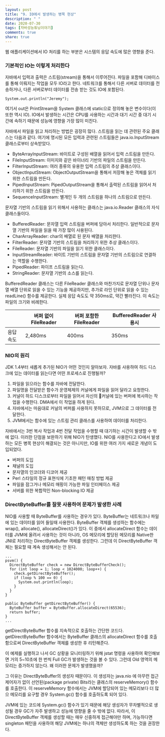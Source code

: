 ```yaml
---
layout: post
title: "9. IO에서 발생하는 병목 현상"
description: " "
date: 2020-07-30
tags: [자바성능튜닝이야기]
comments: true
share: true
---
```



웹 애플리케이션에서 IO 처리를 하는 부분은 시스템의 응답 속도에 많은 영향을 준다.

### 기본적인 IO는 이렇게 처리한다

자바에서 입력과 출력은 스트림(stream)을 통해서 이루어진다. 파일을 포함해 디바이스를 통해 이뤄지는 작업을 모두 IO라고 한다. 네트워크를 통해서 다른 서버로 데이터를 전송하거나, 다른 서버로부터 데이터를 전송 받는 것도 IO에 포함된다.

```
System.out.println("Jeremy");

```

여기서 out은 PrintStream을 System 클래스에 static으로 정의해 놓은 변수이다(이 또한 역시 IO). IO에서 발생하는 시간은 CPU를 사용하는 시간과 대기 시간 중 대기 시간에 속하기 때문에 성능에 영향을 가장 많이 미친다.

자바에서 파일을 읽고 처리하는 방법은 굉장히 많다. 스트림을 읽는 데 관련된 주요 클래스는 다음과 같다. 여기에 명시된 모든 입력과 관련된 스트림들은 java.io.InputStream 클래스로부터 상속받았다.

-   ByteArrayInputStream: 바이트로 구성된 배열을 읽어서 입력 스트림을 만든다.
-   FileInputStream: 이미지와 같은 바이너리 기반의 파일의 스트림을 만든다.
-   FilterInputStream: 여러 종류의 유용한 입력 스트림의 추상 클래스이다.
-   ObjectInputStream: ObjectOutputStream을 통해서 저장해 놓은 객체를 읽기 위한 스트림을 만든다.
-   PipedInputStream: PipedOutputStream을 통해서 출력된 스트림을 읽어서 처리하기 위한 스트림을 만든다.
-   SequenceInputStream: 별개인 두 개의 스트림을 하나의 스트림으로 만든다.

문자열 기반의 스트림을 읽기 위해서 사용하는 클래스는 java.io.Reader 클래스의 자식 클래스들이다.

-   BufferedReader: 문자열 입력 스트림을 버퍼에 담아서 처리한다. 일반적으로 문자열 기반의 파일을 읽을 때 가장 많이 사용된다.
-   CharArrayReader: char의 배열로 된 문자 배열을 처리한다.
-   FilterReader: 문자열 기반의 스트림을 처리하기 위한 추상 클래스이다.
-   FileReader: 문자열 기반의 파일을 읽기 위한 클래스이다.
-   InputStreamReader: 바이트 기반의 스트림을 문자열 기반의 스트림으로 연결하는 역할을 수행한다.
-   PipedReader: 파이프 스트림을 읽는다.
-   StringReader: 문자열 기반의 소스를 읽는다.

BufferedReader 클래스는 다른 FileReader 클래스와 마찬가지로 문자열 단위나 문자열 배열 단위로 읽을 수 있는 기능을 제공하지만, 추가로 라인 단위로 읽을 수 있는 readLine() 함수를 제공한다. 실제 응답 속도도 약 350ms로, 약간 빨라진다. 이 속도는 파일의 크기와 비례한다.

| | 버퍼 없이 FileReader | 버퍼 포함한 FileReader | BufferedReader 사용시 |
|--|--|--|--|
| 응답 속도 | 2,480ms | 400ms | 350ms |


### NIO의 원리

JDK 1.4부터 새롭게 추가된 NIO가 어떤 것인지 알아보자. 자바를 사용하여 하드 디스크에 있는 데이터를 읽는다면 어떤 프로세스로 진행될까?

1.  파일을 읽으라는 함수를 자바에 전달한다.
2.  파일명을 전달받은 함수가 운영체제의 커널에게 파일을 읽어 달라고 요청한다.
3.  커널이 하드 디스크로부터 파일을 읽어서 자신의 커널에 있는 버퍼에 복사하는 작업을 수행한다. DMA에서 이 작업을 하게 된다.
4.  자바에서는 마음대로 커널의 버퍼를 사용하지 못하므로, JVM으로 그 데이터를 전달한다.
5.  JVM에서는 함수에 있는 스트림 관리 클래스를 사용하여 데이터를 처리한다.

자바에서는 3번 복사 작업과 4번 전달 작업을 수행할 때 대기하는 시간이 발생할 수 밖에 없다. 이러한 단점을 보완하기 위해 NIO가 탄생했다. NIO를 사용한다고 IO에서 발생하는 모든 병목 현상이 해결되는 것은 아니지만, IO를 위한 여러 가지 새로운 개념이 도입되었다.

-   버퍼의 도입
-   채널의 도입
-   문자열의 인코더와 디코어 제공
-   Perl 스타일의 정규 표현식에 기초한 패턴 매칭 방법 제공
-   파일을 잠그거나 메모리 매핑이 가능한 파일 인터페이스 제공
-   서버를 위한 복합적인 Non-blocking IO 제공

### DirectByteBuffer를 잘못 사용하여 문제가 발생한 사례

NIO를 사용할 때 ByteBuffer를 사용하는 경우가 있다. ByteBuffer는 네트워크나 파일에 있는 데이터를 읽어 들일때 사용한다. ByteBuffer 객체를 생성하는 함수에는 wrap(), allocate(), allocateDirect()가 있다. 이 중에서 allocateDirect 함수는 데이터를 JVM에 올려서 사용하는 것이 아니라, OS 메모리에 할당된 메모리를 Native한 JNI로 처리하는 DirectByteBuffer 객체를 생성한다. 그런데 이 DirectByteBuffer 객체는 필요할 때 계속 생성해서는 안 된다.

```
...
psvm() {
  DirectByteBuffer check = new DirectByteBufferCheck();
  for (int loop = 1; loop < 1024000; loop++) {
    check.getDirectByteBuffer();
    if (loop % 100 == 0) {
      System.out.println(loop);
    }
  }
}

public ByteBuffer getDirectByteBuffer() {
  ByteBuffer buffer = ByteBuffer.allocateDirect(65536);
  return buffer;
}
...

```

getDirectByteBuffer 함수를 지속적으로 호출하는 간단한 코드다. getDirectByteBuffer 함수에서는 ByteBuffer 클래스의 allocateDirect 함수를 호출함으로써 DirectByteBuffer 객체를 생성한 후 리턴해준다.

이 예제를 실행하고 나서 GC 상황을 모니터링하기 위해 jstat 명령을 사용하여 확인해보면 거의 5~10초에 한 번씩 Full GC가 발생하는 것을 볼 수 있다. 그런데 Old 영역의 메모리는 증가하지 않는다. 왜 이러한 문제가 발생했을까?

그 이유는 DirectByteBuffer의 생성자 때문이다. 이 생성자는 java.nio 에 아무런 접근 제어자가 없이 선언된(package private) Bits라는 클래스의 reserveMemory() 함수를 호출한다. 이 reserveMemory 함수에서는 JVM에 할당되어 있는 메모리보다 더 많으 메모리를 요구할 경우 System.gc() 함수를 호출하도록 되어 있다.

JVM에 있는 코드에 System.gc() 함수가 있기 때문에 해당 생성자가 무차별적으로 생성될 경우 GC가 자주 발생하고 성능에 영향을 줄 수 밖에 없다. 따라서, 이 DirectByteBuffer 객체를 생성할 때는 매우 신중하게 접근해야만 하며, 가능하다면 singleton 패턴을 사용하여 해당 JVM에는 하나의 객체만 생성하도록 하는 것을 권장한다.